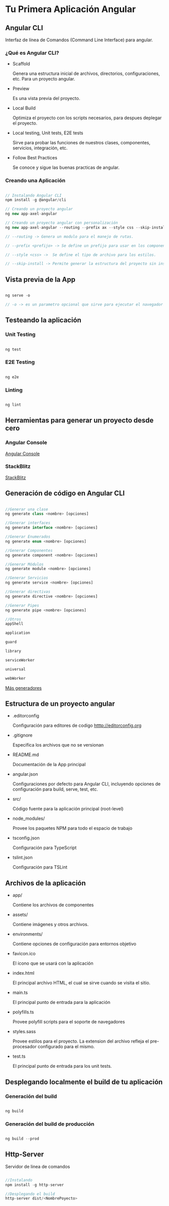 # Tu Primera Aplicación Angular

## Angular CLI

Interfaz de línea de Comandos (Command Line Interface) para angular.

### ¿Qué es Angular CLI?

* Scaffold

    Genera una estructura inicial de archivos, directorios, configuraciones, etc. Para un proyecto angular.

* Preview

    Es una vista previa del proyecto.

* Local Build

    Optimiza el proyecto con los scripts necesarios, para despues deplegar el proyecto.

* Local testing, Unit tests, E2E tests

    Sirve para probar las funciones de nuestros clases, componentes, servicios, integración, etc.

* Follow Best Practices

    Se conoce y sigue las buenas practicas de angular.

### Creando una Aplicación

``` javascript

// Instalando Angular CLI
npm install -g @angular/cli 

// Creando un proyecto angular
ng new app-axel-angular

// Creando un proyecto angular con personalización
ng new app-axel-angular --routing --prefix ax --style css --skip-install

// --routing -> Genera un modulo para el manejo de rutas.

// --prefix <prefijo> -> Se define un prefijo para usar en los componentes, directivas, servicios, etc. que se van creando durante el proyecto.

// --style <css> ->  Se define el tipo de archivo para los estilos.

// --skip-install -> Permite generar la estructura del proyecto sin instalar las dependencias.

```

## Vista previa de la App

``` javascript

ng serve -o

// -o -> es un parametro opcional que sirve para ejecutar el navegador despues de la compilación.

```

## Testeando la aplicación

### Unit Testing

``` javascript

ng test

```

### E2E Testing

``` javascript

ng e2e

```

### Linting

``` javascript

ng lint

```

## Herramientas para generar un proyecto desde cero

### Angular Console

[Angular Console](https://angularconsole.com)

### StackBlitz

[StackBlitz](https://stackblitz.com)

## Generación de código en Angular CLI

``` javascript

//Generar una clase
ng generate class <nombre> [opciones]

//Generar interfaces
ng generate interface <nombre> [opciones]

//Generar Enumerados
ng generate enum <nombre> [opciones]

//Generar Componentes
ng generate component <nombre> [opciones]

//Generar Módulos
ng generate module <nombre> [opciones]

//Generar Servicios
ng generate service <nombre> [opciones]

//Generar directivas
ng generate directive <nombre> [opciones]

//Generar Pipes
ng generate pipe <nombre> [opciones]

//Otros
appShell

application

guard

library

serviceWorker

universal

webWorker

``` 
[Más generadores](https://angular.io/cli/generate)

## Estructura de un proyecto angular

* .editorconfig

    Configuración para editores de codigo [htttp://editorconfig.org](htttp://editorconfig.org)

* .gitignore 

    Especifica los archivos que no se versionan

* README.md

    Documentación de la App principal

* angular.json

    Configuraciones por defecto para Angular CLI, incluyendo opciones de configuración para build, serve, test, etc.

* src/ 

    Código fuente para la aplicación principal (root-level)

* node_modules/

    Provee los paquetes NPM para todo el espacio de trabajo

* tsconfig.json

    Configuración para TypeScript

* tslint.json

    Configuración para TSLint

## Archivos de la aplicación

* app/

    Contiene los archivos de componentes

* assets/

    Contiene imágenes y otros archivos.

* environments/

    Contiene opciones de configuración para entornos objetivo

* favicon.ico

    El ícono que se usará con la aplicación

* index.html

    El principal archivo HTML, el cual se sirve cuando se visita el sitio.

* main.ts

    El principal punto de entrada para la aplicación

* polyfills.ts

    Provee polyfill scripts para el soporte de navegadores

* styles.sass 

    Provee estilos para el proyecto. La extension del archivo refleja el pre-procesador configurado para el mismo.

* test.ts

    El principal punto de entrada para los unit tests.

## Desplegando localmente el build de tu aplicación

### Generación del build 

``` javascript

ng build

```

### Generación del build de producción

``` javascript

ng build --prod

```

## Http-Server

Servidor de linea de comandos

``` javascript

//Instalando
npm install -g http-server

//Desplegando el build
http-server dist/<NombrePoyecto>

```
